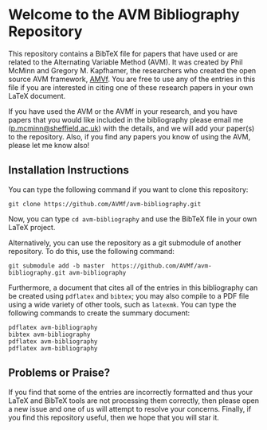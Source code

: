 # Welcome to the AVM Bibliography Repository

This repository contains a BibTeX file for papers that have used or are related to the Alternating Variable Method (AVM).
It was created by Phil McMinn and Gregory M. Kapfhamer, the researchers who created the open source AVM framework,
[AMVf](http://avmframework.org). You are free to use any of the entries in this file if you are interested in
citing one of these research papers in your own LaTeX document.

If you have used the AVM or the AVMf in your research, and you have papers that you would like included in the bibliography please email me (p.mcminn@sheffield.ac.uk) with the details, and we will add your paper(s) to the repository. Also, if you find any papers you know of using the AVM, please let me know also!

## Installation Instructions

You can type the following command if you want to clone this repository:

```shell
git clone https://github.com/AVMf/avm-bibliography.git
```

Now, you can type `cd avm-bibliography` and use the BibTeX file in your own LaTeX project.

Alternatively, you can use the repository as a git submodule of another repository. To do this, use the following command:

```shell
git submodule add -b master  https://github.com/AVMf/avm-bibliography.git avm-bibliography
```

Furthermore, a document that cites all of the entries in this bibliography can be created using `pdflatex` and `bibtex`; you may also compile to a PDF file using a wide variety of other tools, such as `latexmk`. You can type the following commands to create the summary document:

```shell
pdflatex avm-bibliography
bibtex avm-bibliography
pdflatex avm-bibliography
pdflatex avm-bibliography
```

## Problems or Praise?

If you find that some of the entries are incorrectly formatted and thus your LaTeX and BibTeX tools are not processing
them correctly, then please open a new issue and one of us will attempt to resolve your concerns.  Finally, if you find
this repository useful, then we hope that you will star it.
